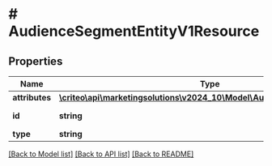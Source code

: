 # # AudienceSegmentEntityV1Resource

## Properties

Name | Type | Description | Notes
------------ | ------------- | ------------- | -------------
**attributes** | [**\criteo\api\marketingsolutions\v2024_10\Model\AudienceSegmentEntityV1**](AudienceSegmentEntityV1.md) |  | [optional]
**id** | **string** | Id of the entity | [optional]
**type** | **string** |  | [optional]

[[Back to Model list]](../../README.md#models) [[Back to API list]](../../README.md#endpoints) [[Back to README]](../../README.md)
